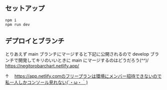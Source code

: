 ## セットアップ

```npm
npm i
npm run dev
```

## デプロイとブランチ

とりあえず main ブランチにマージすると下記に公開されるので develop ブランチで開発してキリのいいときに main にマージするのはどうだろう(^^)/  
https://negitorobarchart.netlify.app/

↑ 　https://app.netlify.comのフリープランは環境にメンバー招待できないので私一人しかコンソール見れない(´・ω・｀)
